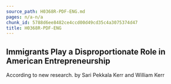 ```yaml
---
source_path: H0368R-PDF-ENG.md
pages: n/a-n/a
chunk_id: 5788d6ee8482ce4ccd00d49cd35c4a3075374d47
title: H0368R-PDF-ENG
---
```

## Immigrants Play a Disproportionate Role in American Entrepreneurship

According to new research. by Sari Pekkala Kerr and William Kerr
